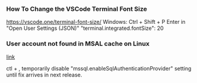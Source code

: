 ### How To Change the VSCode Terminal Font Size
https://vscode.one/terminal-font-size/
Windows: Ctrl + Shift + P
Enter in "Open User Settings (JSON)"
"terminal.integrated.fontSize": 20

### User account not found in MSAL cache on Linux
[link](https://github.com/microsoft/vscode-mssql/issues/17744)

ctl + , temporarily disable "mssql.enableSqlAuthenticationProvider" setting until fix arrives in next release.
